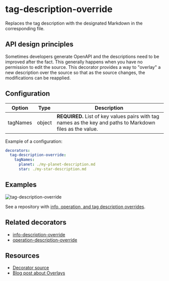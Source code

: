 # tag-description-override

Replaces the tag description with the designated Markdown in the corresponding file.

## API design principles

Sometimes developers generate OpenAPI and the descriptions need to be improved after the fact.
This generally happens when you have no permission to edit the source.
This decorator provides a way to "overlay" a new description over the source so that as the source changes, the modifications can be reapplied.


## Configuration

|Option|Type|Description|
|---|---|---|
|tagNames|object|**REQUIRED.** List of key values pairs with tag names as the key and paths to Markdown files as the value.|

Example of a configuration:

```yaml
decorators:
  tag-description-override:
    tagNames:
      planet: ./my-planet-description.md
      star: ./my-star-description.md
```

## Examples

![tag-description-override](https://user-images.githubusercontent.com/1161871/140233049-e36a1bcc-4267-41b8-b646-6159a282d54a.png)


See a repository with [info, operation, and tag description overrides](https://github.com/redocly-demo/decorators-demo).

## Related decorators

- [info-description-override](./info-description-override.md)
- [operation-description-override](./operation-description-override.md)

## Resources

- [Decorator source](https://github.com/Redocly/redocly-cli/blob/main/packages/core/src/decorators/common/tag-description-override.ts)
- [Blog post about Overlays](../../../blog/openapi-overlays.md)
